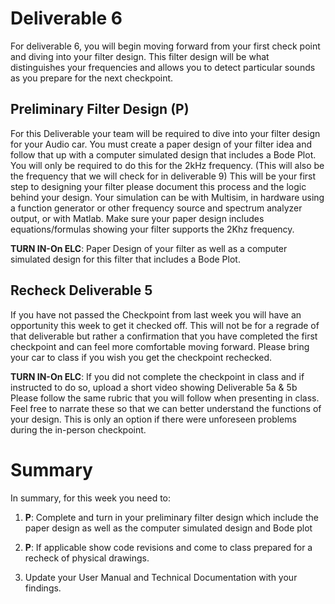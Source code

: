 
# Deliverable 6
For deliverable 6, you will begin moving forward from your first check point and diving into your filter design. This filter design will be what distinguishes your frequencies and allows you to detect particular sounds as you prepare for the next checkpoint.

## Preliminary Filter Design (P)
For this Deliverable your team will be required to dive into your filter design for your Audio car. You must create a paper design of your filter idea and follow that up with a computer simulated design that includes a Bode Plot. You will only be required to do this for the 2kHz frequency. (This will also be the frequency that we will check for in deliverable 9) This will be your first step to designing your filter please document this process and the logic behind your design.  Your simulation can be with Multisim, in hardware using a function generator or other frequency source and spectrum analyzer output, or with Matlab.  Make sure your paper design includes equations/formulas showing your filter supports the 2Khz frequency.

**TURN IN-On ELC**: Paper Design of your filter as well as a computer simulated design for this filter that includes a Bode Plot.

## Recheck Deliverable 5
If you have not passed the Checkpoint from last week you will have an opportunity this week to get it checked off. This will not be for a regrade of that deliverable but rather a confirmation that you have completed the first checkpoint and can feel more comfortable moving forward. Please bring your car to class if you wish you get the checkpoint rechecked.

**TURN IN-On ELC**: If you did not complete the checkpoint in class and if instructed to do so, upload a short video showing Deliverable 5a & 5b Please follow the same rubric that you will follow when presenting in class. Feel free to narrate these so that we can better understand the functions of your design.  This is only an option if there were unforeseen problems during the in-person checkpoint.


# Summary

In summary, for this week you need to:

1. **P**: Complete and turn in your preliminary filter design which include the paper design as well as the computer simulated design and Bode plot 

2. **P**: If applicable show code revisions and come to class prepared for a recheck of physical drawings.

3. Update your User Manual and Technical Documentation with your findings.
